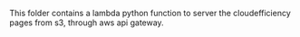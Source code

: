 This folder contains a lambda python function to server the cloudefficiency
pages from s3, through aws api gateway.
